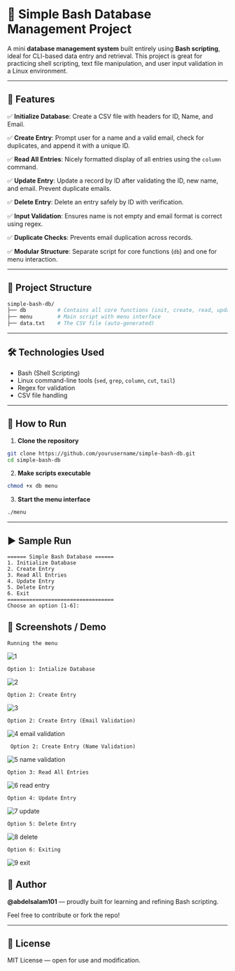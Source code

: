 # 📂 Simple Bash Database Management Project

A mini **database management system** built entirely using **Bash scripting**, ideal for CLI-based data entry and retrieval. 
This project is great for practicing shell scripting, text file manipulation, and user input validation in a Linux environment.

---

## 🧠 Features

✅ **Initialize Database**: Create a CSV file with headers for ID, Name, and Email.

✅ **Create Entry**: Prompt user for a name and a valid email, check for duplicates, and append it with a unique ID.

✅ **Read All Entries**: Nicely formatted display of all entries using the `column` command.

✅ **Update Entry**: Update a record by ID after validating the ID, new name, and email. Prevent duplicate emails.

✅ **Delete Entry**: Delete an entry safely by ID with verification.

✅ **Input Validation**: Ensures name is not empty and email format is correct using regex.

✅ **Duplicate Checks**: Prevents email duplication across records.

✅ **Modular Structure**: Separate script for core functions (`db`) and one for menu interaction.

---

## 📁 Project Structure

```bash
simple-bash-db/
├── db          # Contains all core functions (init, create, read, update, delete)
├── menu        # Main script with menu interface
├── data.txt    # The CSV file (auto-generated)
```

---

## 🛠️ Technologies Used

* Bash (Shell Scripting)
* Linux command-line tools (`sed`, `grep`, `column`, `cut`, `tail`)
* Regex for validation
* CSV file handling

---

## 🚀 How to Run

1. **Clone the repository**

```bash
git clone https://github.com/yourusername/simple-bash-db.git
cd simple-bash-db
```

2. **Make scripts executable**

```bash
chmod +x db menu
```

3. **Start the menu interface**

```bash
./menu
```

---

## ▶️ Sample Run

```
====== Simple Bash Database ======
1. Initialize Database
2. Create Entry
3. Read All Entries
4. Update Entry
5. Delete Entry
6. Exit
==================================
Choose an option [1-6]:
```
## 📸 Screenshots / Demo

    Running the menu
   ![1](https://github.com/user-attachments/assets/dc6103a1-cf1c-4272-b88a-047036944897)

    Option 1: Intialize Database
   ![2](https://github.com/user-attachments/assets/0e7934a5-69c3-441e-992a-3a51503ffade)

    Option 2: Create Entry
  ![3](https://github.com/user-attachments/assets/2baa505e-8799-440f-94d1-c05e3b3bba51)

    Option 2: Create Entry (Email Validation)
   ![4 email validation](https://github.com/user-attachments/assets/9421c748-a750-4b56-877a-dd5061080af4)

     Option 2: Create Entry (Name Validation)
  ![5 name validation](https://github.com/user-attachments/assets/6a7a26e3-bef0-4243-a72d-da9b4a1409d6)

    Option 3: Read All Entries
  ![6 read entry](https://github.com/user-attachments/assets/1f7ddcb6-5e0b-4ede-a1c0-ceb49842d1c6)

    Option 4: Update Entry
  ![7 update](https://github.com/user-attachments/assets/61b68fc2-b9bd-417d-9c99-5632d5dfc5c3)

    Option 5: Delete Entry
  ![8 delete](https://github.com/user-attachments/assets/62c8d5bb-5c13-47aa-a4ef-5b5d59a00043)
  
    Option 6: Exiting
  ![9 exit](https://github.com/user-attachments/assets/20e84c71-a948-4aae-8942-2235a8a7bcd8)

## 📌 Author

**@abdelsalam101** — proudly built for learning and refining Bash scripting.

Feel free to contribute or fork the repo!

---

## 🪪 License

MIT License — open for use and modification.
